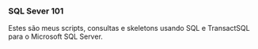 ### SQL Sever 101

Estes são meus scripts, consultas e skeletons usando SQL e TransactSQL para o Microsoft SQL Server.
